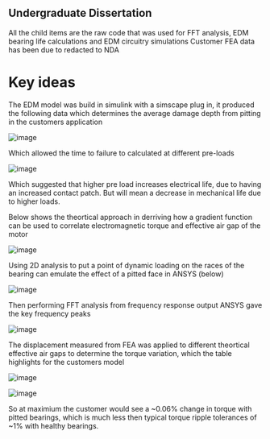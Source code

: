 ## Undergraduate Dissertation
All the child items are the raw code that was used for FFT analysis, EDM bearing life calculations and EDM circuitry simulations 
Customer FEA data has been due to redacted to NDA

# Key ideas
The EDM model was build in simulink with a simscape plug in, it produced the following data which determines the average damage depth from pitting in the customers application 

![image](https://user-images.githubusercontent.com/83457561/130152318-15669fcb-75ea-43df-a71a-573db4351cfc.png)

Which allowed the time to failure to calculated at different pre-loads

![image](https://user-images.githubusercontent.com/83457561/130152390-bc7e367b-d4bf-418a-9ddf-41edc1408e53.png)

Which suggested that higher pre load increases electrical life, due to having an increased contact patch. But will mean a decrease in mechanical life due to higher loads.

Below shows the theortical approach in derriving how a gradient function can be used to correlate electromagnetic torque and effective air gap of the motor

![image](https://user-images.githubusercontent.com/83457561/130152611-ab351412-46d5-48a8-9644-2f54244293c9.png)

Using 2D analysis to put a point of dynamic loading on the races of the bearing can emulate the effect of a pitted face in ANSYS (below)

![image](https://user-images.githubusercontent.com/83457561/130151607-44ed35d9-7965-491d-ba8e-8caba1330309.png)

Then performing FFT analysis from frequency response output ANSYS gave the key frequency peaks

![image](https://user-images.githubusercontent.com/83457561/130151552-ea43995d-2f07-4c1a-88f3-45c2ab70a65e.png)

The displacement measured from FEA was applied to different theortical effective air gaps to determine the torque variation, which the table highlights for the customers model  

![image](https://user-images.githubusercontent.com/83457561/130151506-bea547a4-68c3-4a5e-9b61-35f30bf73feb.png)

![image](https://user-images.githubusercontent.com/83457561/130151522-8d09f2ed-0feb-4d79-b09f-77d3488509cb.png)

So at maximium the customer would see a ~0.06% change in torque with pitted bearings, which is much less then typical torque ripple tolerances of ~1% with healthy bearings.
